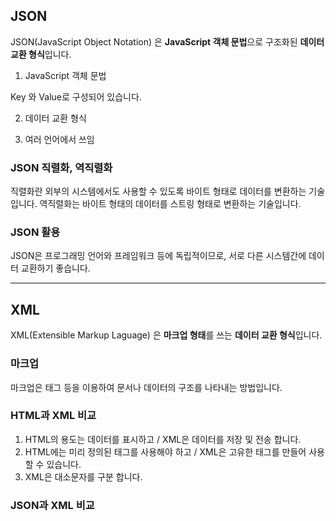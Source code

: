 ## JSON

JSON(JavaScript Object Notation) 은 **JavaScript 객체 문법**으로 구조화된 **데이터 교환 형식**입니다.

1. JavaScript 객체 문법

Key 와 Value로 구성되어 있습니다.

2. 데이터 교환 형식

3. 여러 언어에서 쓰임

### JSON 직렬화, 역직렬화

직렬화란 외부의 시스템에서도 사용할 수 있도록 바이트 형태로 데이터를 변환하는 기술입니다.
역직렬화는 바이트 형태의 데이터를 스트링 형태로 변환하는 기술입니다.


### JSON 활용

JSON은 프로그래밍 언어와 프레임워크 등에 독립적이므로, 서로 다른 시스템간에 데이터 교환하기 좋습니다.

---
## XML

XML(Extensible Markup Laguage) 은 **마크업 형태**를 쓰는 **데이터 교환 형식**입니다.

### 마크업

마크업은 태그 등을 이용하여 문서나 데이터의 구조를 나타내는 방법입니다.

### HTML과 XML 비교

1. HTML의 용도는 데이터를 표시하고 / XML은 데이터를 저장 및 전송 합니다.
2. HTML에는 미리 정의된 태그를 사용해야 하고 / XML은 고유한 태그를 만들어 사용할 수 있습니다.
3. XML은 대소문자를 구분 합니다.

### JSON과 XML 비교

